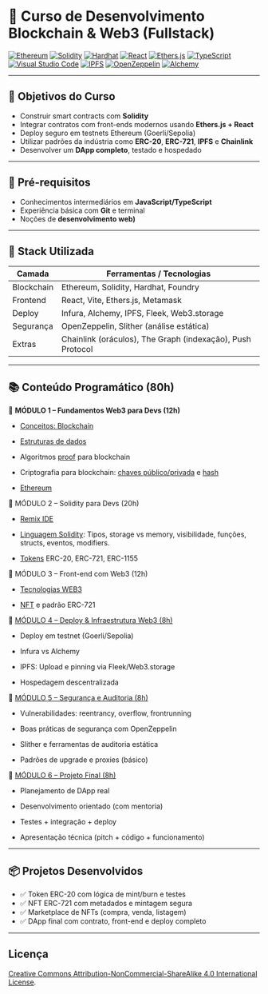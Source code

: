 # 🔗 Curso de Desenvolvimento Blockchain & Web3 (Fullstack)

[![Ethereum](https://img.shields.io/badge/Ethereum-3C3C3D?style=plastic&logo=ethereum&logoColor=white)](https://ethereum.org) [![Solidity](https://img.shields.io/badge/Solidity-363636?style=plastic&logo=solidity&logoColor=white)](https://soliditylang.org) [![Hardhat](https://img.shields.io/badge/Hardhat-f5de19?style=plastic&logo=nodedotjs&logoColor=black)](https://hardhat.org) [![React](https://img.shields.io/badge/React-20232A?style=plastic&logo=react&logoColor=61DAFB)](https://reactjs.org) [![Ethers.js](https://img.shields.io/badge/Ethers.js-purple?style=plastic)](https://docs.ethers.org) [![TypeScript](https://img.shields.io/badge/TypeScript-3178C6?style=plastic&logo=typescript&logoColor=white)](https://www.typescriptlang.org)
[![Visual Studio Code](https://img.shields.io/badge/VS%20Code-007ACC?style=plastic&logo=visual-studio-code&logoColor=white)](https://code.visualstudio.com) [![IPFS](https://img.shields.io/badge/IPFS-65C2CB?style=plastic&logo=ipfs&logoColor=white)](https://ipfs.tech) [![OpenZeppelin](https://img.shields.io/badge/OpenZeppelin-4E5EE4?style=plastic&logo=openzeppelin&logoColor=white)](https://docs.openzeppelin.com) [![Alchemy](https://img.shields.io/badge/Alchemy-000000?style=plastic&logo=alchemy&logoColor=blue)](https://www.alchemy.com)


---

## 📌 Objetivos do Curso

- Construir smart contracts com **Solidity**
- Integrar contratos com front-ends modernos usando **Ethers.js + React**
- Deploy seguro em testnets Ethereum (Goerli/Sepolia)
- Utilizar padrões da indústria como **ERC-20**, **ERC-721**, **IPFS** e **Chainlink**
- Desenvolver um **DApp completo**, testado e hospedado

---

## 🧠 Pré-requisitos

- Conhecimentos intermediários em **JavaScript/TypeScript**
- Experiência básica com **Git** e terminal
- Noções de **desenvolvimento web)**

---

## 🧰 Stack Utilizada

| Camada       | Ferramentas / Tecnologias                                            |
|--------------|----------------------------------------------------------------------|
| Blockchain   | Ethereum, Solidity, Hardhat, Foundry                                 |
| Frontend     | React, Vite, Ethers.js, Metamask                                     |
| Deploy       | Infura, Alchemy, IPFS, Fleek, Web3.storage                           |
| Segurança    | OpenZeppelin, Slither (análise estática)                             |
| Extras       | Chainlink (oráculos), The Graph (indexação), Push Protocol           |

---

## 📚 Conteúdo Programático (80h)

🔹 **MÓDULO 1 – Fundamentos Web3 para Devs (12h)**

- [Conceitos: Blockchain](/fundamentos/README.md)

- [Estruturas de dados](/fundamentos/estruturadados/README.md)

- Algoritmos [proof](/fundamentos/proof/README.md) para blockchain

- Criptografia para blockchain: [chaves público/privada](/fundamentos/chaves/README.md) e [hash](/fundamentos/hash/README.md)

- [Ethereum](/fundamentos/Ethereum/README.md)

🔹 MÓDULO 2 – Solidity para Devs (20h)

- [Remix IDE](/solidity/remixide/README.md)

- [Linguagem Solidity](/solidity/linguagem/Readme.md): Tipos, storage vs memory, visibilidade, funções, structs, eventos, modifiers.

- [Tokens](/solidity/tokens/README.md) ERC-20, ERC-721, ERC-1155

🔹 MÓDULO 3 – Front-end com Web3 (12h)

- [Tecnologias WEB3](web3/README.md)

- [NFT](/web3/nft/README.md) e padrão ERC-721

🔹 [MÓDULO 4 – Deploy & Infraestrutura Web3 (8h)](../blockchain/deploy/)

- Deploy em testnet (Goerli/Sepolia)

- Infura vs Alchemy

- IPFS: Upload e pinning via Fleek/Web3.storage

- Hospedagem descentralizada

🔹 [MÓDULO 5 – Segurança e Auditoria (8h)](../blockchain/security/)

- Vulnerabilidades: reentrancy, overflow, frontrunning

- Boas práticas de segurança com OpenZeppelin

- Slither e ferramentas de auditoria estática

- Padrões de upgrade e proxies (básico)

🔹 [MÓDULO 6 – Projeto Final (8h)](../blockchain/proejtofinal/)

- Planejamento de DApp real

- Desenvolvimento orientado (com mentoria)

- Testes + integração + deploy

- Apresentação técnica (pitch + código + funcionamento)

---

## 📦 Projetos Desenvolvidos

- ✅ Token ERC-20 com lógica de mint/burn e testes
- ✅ NFT ERC-721 com metadados e mintagem segura
- ✅ Marketplace de NFTs (compra, venda, listagem)
- ✅ DApp final com contrato, front-end e deploy completo

---

## Licença

[Creative Commons Attribution-NonCommercial-ShareAlike 4.0 International License](LICENSE).
